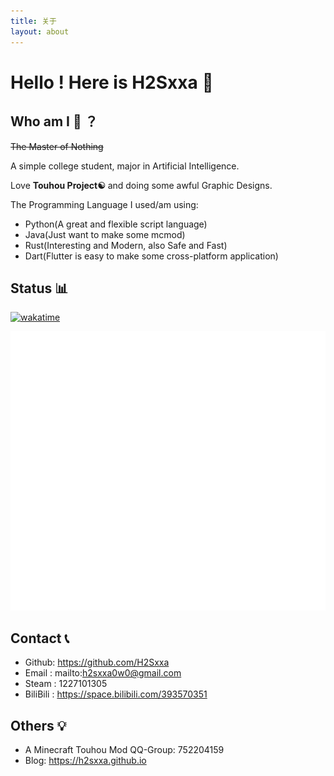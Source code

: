 ```yaml
---
title: 关于
layout: about
---
```

# Hello ! Here is H2Sxxa 👋

## Who am I 🤔 ？

~~The Master of Nothing~~

A simple college student, major in Artificial Intelligence.

Love **Touhou Project☯** and doing some awful Graphic Designs.

The Programming Language I used/am using: 

 - Python(A great and flexible script language)
 - Java(Just want to make some mcmod)
 - Rust(Interesting and Modern, also Safe and Fast)
 - Dart(Flutter is easy to make some cross-platform application)

## Status 📊

[![wakatime](https://wakatime.com/badge/user/2cbbd499-4c2f-44d5-8b4e-813449cabaf3.svg)](https://wakatime.com/@2cbbd499-4c2f-44d5-8b4e-813449cabaf3)

<p align="left"><img src="https://raw.githubusercontent.com/H2Sxxa/H2Sxxa/main/metrics.plugin.svg"></p>

## Contact 📞

- Github: https://github.com/H2Sxxa
- Email : mailto:h2sxxa0w0@gmail.com
- Steam : 1227101305
- BiliBili : https://space.bilibili.com/393570351

## Others 💡

- A Minecraft Touhou Mod QQ-Group: 752204159
- Blog: https://h2sxxa.github.io
